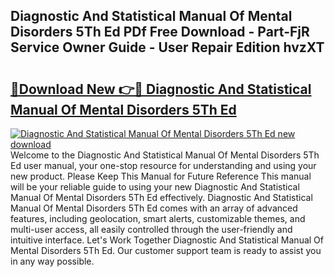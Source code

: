 ## Diagnostic And Statistical Manual Of Mental Disorders 5Th Ed PDf Free Download - Part-FjR Service Owner Guide - User Repair Edition hvzXT

# <h2><a href="http://bc14311.oget.top/?id=Diagnostic+And+Statistical+Manual+Of+Mental+Disorders+5Th+Ed">🔗Download New 👉🔴 Diagnostic And Statistical Manual Of Mental Disorders 5Th Ed</a></h2>

[![Diagnostic And Statistical Manual Of Mental Disorders 5Th Ed new download](https://i.imgur.com/5g1atiW.png)](http://bc14311.oget.top/?id=Diagnostic+And+Statistical+Manual+Of+Mental+Disorders+5Th+Ed)
Welcome to the Diagnostic And Statistical Manual Of Mental Disorders 5Th Ed user manual, your one-stop resource for understanding and using your new product. Please Keep This Manual for Future Reference This manual will be your reliable guide to using your new Diagnostic And Statistical Manual Of Mental Disorders 5Th Ed effectively. Diagnostic And Statistical Manual Of Mental Disorders 5Th Ed comes with an array of advanced features, including geolocation, smart alerts, customizable themes, and multi-user access, all easily controlled through the user-friendly and intuitive interface. Let's Work Together Diagnostic And Statistical Manual Of Mental Disorders 5Th Ed. Our customer support team is ready to assist you in any way possible.
